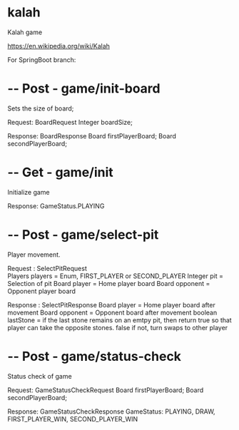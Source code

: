 # kalah
Kalah game 

https://en.wikipedia.org/wiki/Kalah

For SpringBoot branch: 

# -- Post - game/init-board
Sets the size of board;

Request: BoardRequest 
Integer boardSize;

Response: BoardResponse
Board firstPlayerBoard;
Board secondPlayerBoard;

# -- Get - game/init
Initialize game

Response:
GameStatus.PLAYING

# -- Post - game/select-pit
Player movement. 

Request : SelectPitRequest </br>
Players players = Enum, FIRST_PLAYER or SECOND_PLAYER
Integer pit = Selection of pit
Board player = Home player board
Board opponent = Opponent player board


Response : SelectPitResponse
Board player = Home player board after movement
Board opponent = Opponent board after movement
boolean lastStone = if the last stone remains on an emtpy pit, then return true so that player can take the opposite      stones. false if not, turn swaps to other player

# -- Post - game/status-check
Status check of game

Request: GameStatusCheckRequest
Board firstPlayerBoard;
Board secondPlayerBoard;

Response: GameStatusCheckResponse
GameStatus: PLAYING, DRAW, FIRST_PLAYER_WIN, SECOND_PLAYER_WIN
